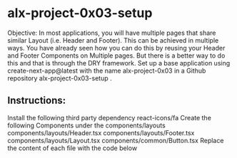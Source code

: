 # alx-project-0x03-setup
Objective: In most applications, you will have multiple pages that share similar Layout (i.e. Header and Footer). This can be achieved in multiple ways. You have already seen how you can do this by reusing your Header and Footer Components on Multiple pages. But there is a better way to do this and that is through the DRY framework. Set up a base application using create-next-app@latest with the name alx-project-0x03 in a Github repository alx-project-0x03-setup .

## Instructions:

Install the following third party dependency react-icons/fa
Create the following Components under the components/layouts
components/layouts/Header.tsx
components/layouts/Footer.tsx
components/layouts/Layout.tsx
components/common/Button.tsx
Replace the content of each file with the code below

